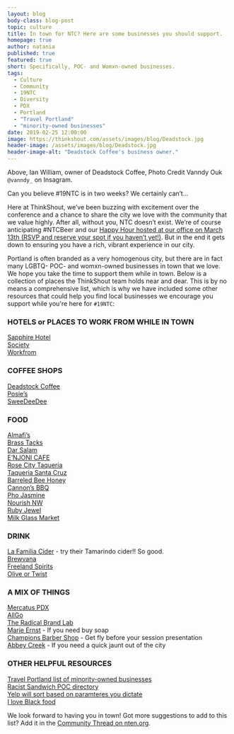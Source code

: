 ```yaml
---
layout: blog
body-class: blog-post
topic: culture
title: In town for NTC? Here are some businesses you should support.
homepage: true
author: natania
published: true
featured: true
short: Specifically, POC- and Womxn-owned businesses.
tags:
  - Culture
  - Community
  - 19NTC
  - Diversity
  - PDX
  - Portland
  - "Travel Portland"
  - "minority-owned businesses"
date: 2019-02-25 12:00:00
image: https://thinkshout.com/assets/images/blog/Deadstock.jpg
header-image: /assets/images/blog/Deadstock.jpg
header-image-alt: "Deadstock Coffee's business owner."
---
```

<span class="caption">Above, Ian William, owner of Deadstock Coffee, Photo Credit Vanndy Ouk `@vanndy_` on Insagram.</span>

Can you believe #19NTC is in two weeks? We certainly can’t…

Here at ThinkShout, we’ve been buzzing with excitement over the conference and a chance to share the city we love with the community that we value highly. After all, without you, NTC doesn’t exist. We’re of course anticipating #NTCBeer and our [Happy Hour hosted at our office on March 13th (RSVP and reserve your spot if you haven’t yet!)](https://hhthinkshout.eventbrite.com). But in the end it gets down to ensuring you have a rich, vibrant experience in our city.

Portland is often branded as a very homogenous city, but there are in fact many LGBTQ- POC- and womxn-owned businesses in town that we love. We hope you take the time to support them while in town. Below is a collection of places the ThinkShout team holds near and dear. This is by no means a comprehensive list, which is why we have included some other resources that could help you find local businesses we encourage you support while you're here for `#19NTC`:


### HOTELS or PLACES TO WORK FROM WHILE IN TOWN
[Sapphire Hotel](http://thesapphirehotel.com/)  
[Society](https://thesocietyhotel.com/)  
[Workfrom](https://workfrom.co/)  

### COFFEE SHOPS
[Deadstock Coffee](http://www.deadstockcoffee.com/)    
[Posie’s](http://posiescafe.com/)  
[SweeDeeDee](http://www.sweedeedee.com/)  

### FOOD
[Almafi’s](https://www.amalfisrestaurant.com/)  
[Brass Tacks](http://www.brasstackssandwiches.com/)  
[Dar Salam](http://darsalamportland.com/)  
[E’NJONI CAFE](http://www.enjonicafe.com/)  
[Rose City Taqueria](https://rosecitytaqueria.com/)  
[Taqueria Santa Cruz](http://www.tiendasantacruz.com/)  
[Barreled Bee Honey](https://www.thebarreledbee.com/)  
[Cannon’s BBQ](https://www.yelp.com/biz/cannons-rib-express-portland)  
[Pho Jasmine](https://www.yelp.com/biz/pho-jasmine-restaurant-portland)  
[Nourish NW](http://nourishnorthwest.com/)  
[Ruby Jewel](http://www.rubyjewel.com/)   
[Milk Glass Market](http://www.milkglassmrkt.com/)  

### DRINK
[La Familia Cider](http://lafamiliacider.com/) - try their Tamarindo cider!! So good.  
[Brewvana](https://www.brewvana.com)  
[Freeland Spirits](https://www.freelandspirits.com/)  
[Olive or Twist](http://www.oliveortwistmartinibar.com/index2.php)  

### A MIX OF THINGS
[Mercatus PDX](https://mercatuspdx.com/#home)   
[AllGo](https://www.canweallgo.com/)  
[The Radical Brand Lab](https://theradicalbrandlab.com/)  
[Marie Ernst](https://www.marieernst.com/) - If you need buy soap  
[Champions Barber Shop](https://www.championspdx.com/) - Get fly before your session presentation  
[Abbey Creek](https://www.abbeycreekvineyard.com/) - If you need a quick jaunt out of the city  

### OTHER HELPFUL RESOURCES

[Travel Portland list of minority-owned businesses](https://www.travelportland.com/directory/feature/minority-owned-business/)  
[Racist Sandwich POC directory](http://www.racistsandwich.com/pocdirectory)  
[Yelp will sort based on paramteres you dictate](https://www.yelp.com/search?find_desc=woman%20owned&find_loc=Portland%2C%20OR)  
[I love Black food](https://iloveblackfood.com/pdx-directory)  

We look forward to having you in town! Got more suggestions to add to this list? Add it in the [Community Thread on nten.org](https://community.nten.org/communities/community-home/digestviewer?CommunityKey=4d36fcae-0adf-4a97-82ce-b028aef06c46&tab=digestviewer&MDATE=74774756%3E&UserKey=2ebbe068-cc21-48e0-b9cb-2947a8182c57&sKey=a819203a2b544e43a5aa).
